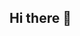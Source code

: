 ## Hi there 👋

<!--
**Somaya-Assaker/Somaya-Assaker** is a ✨ _special_ ✨ repository because its `README.md` (this file) appears on your GitHub profile.

Greetings for the morning, Greetings for the evening. Hello everyone, It's a pleasure to meet with you. I'm Somaya Assaker, the Founder&Owner Group of Technology-Transfer.architectors (“#tt.a”).

Technology-Transfer.architectors Group (#tta):

 A kickstart initiative in tech-humanrights, (deleted:"Made-in-Türkiye" and "Made-by-Tech-Ethics") (added:"made by a clean Syrian hand&heart,") #madefortechethics, of a #zeroCapitalBudget mobility, a #soleproprietorship #technologystartup #businessgroup, was first launched on LinkedIn in İstanbul, Türkiye, trademarked and copyrighted in Ankara, but was forced to pause operations, falling backwards due to challenges went against #techethics in Istanbul - before going international towards a global outreach and relocating to another country.
 Aims to #ethicizingAlgorithms to achieve the target of #zeroHarmTech, including AI, #zeroterrorAI™, as cornerstone #digitalpublicgoods products/services to elevate #humanismfirst #algorithmiccity to top priorety and exert considerable effort on the #sociotechnonationalism regimes, together alongside the #globaldigitalcompact collaboration, #DigitalPublicGoods (DPGs), #SustainableDevelopmentGoals (SDGs), #DPGs4SDGs, #safeAI, #trustworthyAI, #trustworthytechnology
 We presume a technology-architectors forum #tta-techarchitectorsforum, that is putting forth a great deal of effort to achieve safe&trustworthy technology, including AI, and working persistently to bring an influence on ethicizing algorithmic development with the goal of advocating "Humanrights-as-first-priorety-in-technology" (#humanismfirstcity: #humanismfirstpriorety #algorithmiccity), centralizing our oprations aroud the main theme of achieving #zeroHarmTech #zeroterrorAI™, and exerts considerable effort, in collaboration with Global-Digital-Compact to address any barrier that may hinder the fight against poverty, aligned #internationaltrade to digital currencyship endeavor, specifically, when it comes to digitalising the algorithmic city platformation used for "Banking-Trading-Commercing" (T&B&C) at the heart of "AI-ethics", established trilogy model of "Fairness-Privacy-Robustness," #FairPrivateRobust the #DigitalCivilizationRights #DigitalCivicRights to #national, #international, and #global #DigitalIdentity and #verifiablecredential, for the benefit of healthy algorithm development #algorithmicHygene #EthicsofEnablingEthics when to construct the algorithmic city joint platform B&T&C-CBDC core-work ethical engineering technology
 Working hard toward a responsible movement of a global outreach to defend the #digitalrights of the world's poorest-of-the-poor #thepoorestofthepoor on earth ever??!!!
#humanismfirstcity #eCurrencyship4good #MoneyDigitalization4PovertyFighting #deModifiedTools-Sdgs #zeros(radar)sdgs™

#tta-mission 

centralising our operations within the main theme of #zeroHarmTech, #zeroterrorAI™, to achieve the target aims to #ethicizingAlgorithms, bring the civic awareness to their digital rights to live in their #humanismfirstcity, free-from-terror-and-horrer,tackling any unethical digital practices against #techharms, held by #unethicizingalgorithm practices, threatening our #digital #civicsafety, #civicsecurity, #socialgood, #digitalpublicgood, #humanitywellbeing, #civilizationrights, and #livingsrights, and blind terror AI held by technology development, including AI, #algorithmicprejudice, #algorithmictyranny, #algorithmicbias, held by the name of techethics to be used to develop #digitalGoodness4peace #digitalfootprint our #peaceful #digitalCitizenArchitect #digitalcitizenshipArchitect, #digitalcivilizationArchitect, our beloved #algorithmiccity!

#tta-membershipPolicy

:: we bring people together cross-communication across society cross-government, cross-industry, cross-academia, cross-experiences, and cross-specialisation in a cross-cooperative work-of-research into a wide spectrum of community involved, no matter you´re, we want to work together and to get you involved, right? We have a host of ways that we can involve you across our activities that stem from education and career community-building so we´ve got our big responsible tech job board. I´m always available online/offline active, reach me pin me follow me I’m blogging!!!Email me I´m always happy to say hi to anybody who wants to reach out to chat about things. Join our coming monthly live stream; we will curate a lot of great resources for you and frequently send similar event invitation. it’s always be a pleasure for me to meet people who want to learn more and more about this space and how they can have an impact. Just keep the very (smart&innocent) child inside you awake, bring your curiosity and come and join us!! You just get into space and I look forward to active contribution. I´m adding our group membership policy to our online presence as well.
:: I cordially invite the wide spectrum society of research community, together with tech. experts, evangelists, data protectionist and strategist and privacy-specialists, cybernetics engineers, anthropologists, neurologists, psychologists, virtual economists, as well as, tech-lawyer, digitalrights activists, tech/ai-ethicists, consumer rights defenders, in addition to business leader & angel investors, as well innovators, or maybe you´re just reading a book or you saw a movie or attend an event like this, and been motivated to join this growing responsible tech movement, to bring such spectrum of societal response towards shared-of-concepts: facts findings and tackling myths effectively and in a coordinated-manner of combined experiences in different areas-of-specialization.

#tta-membershipRules
:: we need a powerful voice in ethicising digital civic algorithmic development in this digital era. A leading voice e-of-things: subject-matter-expert in AI ethics to encourage thoughtful development rather than retrofitting safeguards to bring the right voices of the right collaborative working - the right harmonisation of common understanding, and transparently shared with the public, to bring the right prioritization our response to accountability is being a proactive early interventional so we can really prevent harms in digital space while committing to actionable-accountable-democracy.
:: we want to work together tackling #techharms in society threatening our {ethicisim-algorithmic-civic}. Especially targeting the poorest of the poor living on earth ever! Somebody has to shout for a wake-up call, guys; we are collapsing!!
:: May I know if you would like to join us? If yes, kindly read our announced nominated membership price policy. I kindly bring you notice that our group is not getting funded nor supported by any source of funding. Your contribution and subscriptions will help us to proceed further:

-<class A> Ambassador-Pass : 100,000 (one hundred) unit-of-currency per 3 continuous years upon renewal
-<class B> Committee-Advisor : 50,000 (fifty) unit-of-currency per month
-<class C> Chapter-Member : 010,000 (ten) unit-of-currency per chapter
-<class D> Community-Member "General-Membership“ : 001,000 (only one) unit-of-currency per month
-<class E> Complete "Participation-Membership" : 001,000 (only one) unit of currency per once for each event attendance/workshop participation

:: Connecting designated membership price-policy nominated by my business group to the specified UN's Global Digital Compact structure of the (Archetype-Panel-Dialogue) trio, defining an integrated local blueprint community capacity-building to the 5-objectives of GDC. Nominated membership price-policies are classified accordingly,

 We:
as engineers: believe in small things, micro- architecting around, to bring positive #techimpact4goodness everywhere everyday life! as tech-savvy and entrepreneurs: we demand #digitaleconomy4sustainability supporting the unified international coding #trade #standardization4harmonizing to cross-communication while striving to promote an ethical #digitalfootprint
as humanrights enthusiasts: we advocate for #ai4humanrights #ethics4algorithmicdevelopment technology-transfer for the digitalization agenda #justsystems #justtransition #societytransition #metadesign #GOFAItransition #Justicesocietyofnation to pursue #digitalpublicgood #D4DHub #D4DataGOV #digifiedcivic #RedressDigitalForesight as Influencers: we favor #trade4peace #techtrade4goodnessfairness for the benefit of all humanity and advocate for a self-defense poverty policy and street-fighting innovation #ethicizingalgorithm against #algorithmicprejudice #algorithmictyranny #algorithmicbias and #techharms, supporting #tech4peace #ai4good #redressAI for the sake of all humanity! #justicesocietyofnation #netzero #NextGenTech #anthropocenefutures #ResponsibleDigital Futures #DigitalRights #Tech4Good

Copyright©2023 Somaya Assaker Technology-Transfer.architectors Group (“tt.a”). All material produced are subject to copyright. All rights worldwide reserved for all produced work by Somaya Assaker Technology-Transfer.architectors Group (“tt.a”) guaranteed under Law-No.5846 on Intellectual and Artistic Works “T.C. Kayıt-Tescil No: 2024/10514, Kayıt-Tescil Tarihi: 19.03.2024 Kültür ve Turizm Bakanlığı Telif Hakları Genel Müdürlüğü” Ankara/Türkiye. Kayıt-Tescil-No. [2023-9485].[2023-9571].[2024-10514]. Somaya Assaker Technology-Transfer.architectors Group holds all copyright and other intellectual property rights in this work. No part of this work may be reproduced, distributed, transmitted, translated or adapted in any form or by any means, except as permitted by law, without the written permission of Somaya Assaker. Please refer to the citation when to cite any work. Permission (ONLY) is to be requested directly from Somaya Assaker by sending an email to: tech.architector@gmail.com,◾Legal-entity date-of-foundation: 26.04.2023,◾Tax-Office/Chamber-Registration-Number: Alemdag/0911236510.◾Legal-discourse◾independent◾neutral◾private.

Somaya Assaker

CpE MBA, Founder&Owner Group Technology-Transfer.architectors ("tt.a")
R&D&I4B&T&C "Digital Civilization Rights" for "Banking-Trading-Commercing" digitalization. 
MotherOFtechNation. algorithmicity. technology-advisor. federal-innovator. 2xfounder. 10xgov [Socio-Techno-Nationalism]. think-tank. technical-community. independent. neutral. private.
Digital-Public-Goods-Alliance: DPG-ID:GID0092241 / app-ID:12697 ¤ Bündnis90/DieGrünen-Netz-ID:G0202742  ¤ meetup-Netz-ID:471997347 ¤  W3C ¤ ITU-ID:1200497523 ¤ VDI-ID:12050609 ¤ slack-ID:U08RE8LH3C7  ¤ ORCID-iD:0009-0005-0371-1048  ¤ github-ID:211516791 @somaya-assaker (avatar) ¤ fundingbox@somaya-assaker ¤ Email: ◾tech.architector@gmail.com (Work) ◾somayaassaker25@gmail.com (Personal)

Proud of: a tech-mother of 2.5 billion children & a biological 1 of the most adorable 2

" tt.a " digital presence (and/or) professional memberships:
Enclosed-to-electronic-email-signature




-->
